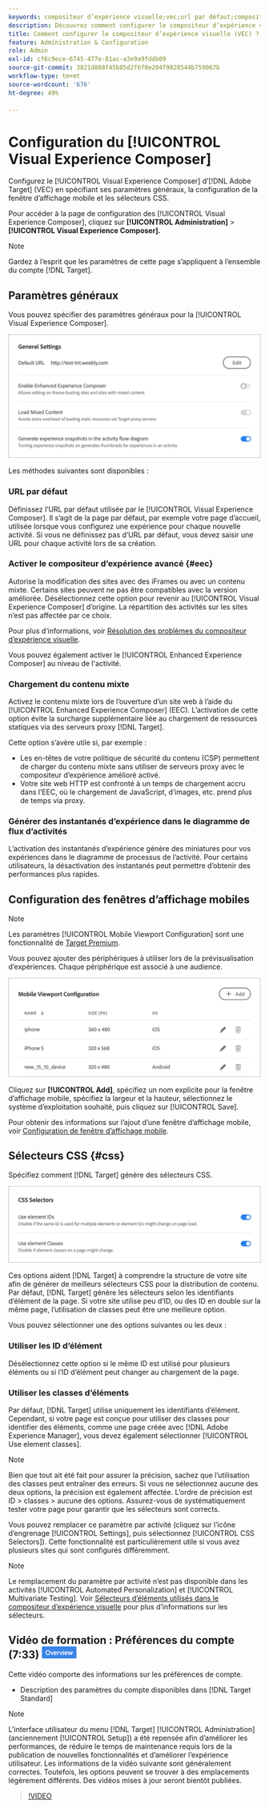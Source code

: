 ```yaml
---
keywords: compositeur d’expérience visuelle;vec;url par défaut;compositeur d’expérience amélioré;eec;contenu mixte;instantanés d’expérience;fenêtre d’affichage mobile;css;sélecteurs css
description: Découvrez comment configurer le compositeur d’expérience visuelle (VEC) d’Adobe [!DNL Target] en spécifiant ses paramètres généraux, la configuration des fenêtres d’affichage mobiles et les sélecteurs CSS.
title: Comment configurer le compositeur d’expérience visuelle (VEC) ?
feature: Administration & Configuration
role: Admin
exl-id: cf6c9ece-6745-477e-81ac-a3e9a9fddb09
source-git-commit: 3821d868f45b85d2f6f0e204f9828544b759067b
workflow-type: tm+mt
source-wordcount: '676'
ht-degree: 49%

---
```


# Configuration du [!UICONTROL Visual Experience Composer]

Configurez le [!UICONTROL Visual Experience Composer] d’[!DNL Adobe Target] (VEC) en spécifiant ses paramètres généraux, la configuration de la fenêtre d’affichage mobile et les sélecteurs CSS.

Pour accéder à la page de configuration des [!UICONTROL Visual Experience Composer], cliquez sur **[!UICONTROL Administration]** > **[!UICONTROL Visual Experience Composer].**

>[!NOTE]
>
>Gardez à l’esprit que les paramètres de cette page s’appliquent à l’ensemble du compte [!DNL Target].

## Paramètres généraux

Vous pouvez spécifier des paramètres généraux pour la [!UICONTROL Visual Experience Composer].

![Section Paramètres généraux](/help/main/administrating-target/assets/general-settings.png)

Les méthodes suivantes sont disponibles :

### URL par défaut

Définissez l’URL par défaut utilisée par le [!UICONTROL Visual Experience Composer]. Il s’agit de la page par défaut, par exemple votre page d’accueil, utilisée lorsque vous configurez une expérience pour chaque nouvelle activité. Si vous ne définissez pas d’URL par défaut, vous devez saisir une URL pour chaque activité lors de sa création.

### Activer le compositeur d’expérience avancé {#eec}

Autorise la modification des sites avec des iFrames ou avec un contenu mixte. Certains sites peuvent ne pas être compatibles avec la version améliorée. Désélectionnez cette option pour revenir au [!UICONTROL Visual Experience Composer] d’origine. La répartition des activités sur les sites n’est pas affectée par ce choix.

Pour plus d’informations, voir [Résolution des problèmes du compositeur d’expérience visuelle](/help/main/c-experiences/c-visual-experience-composer/r-troubleshoot-composer/troubleshoot-composer.md).

Vous pouvez également activer le [!UICONTROL Enhanced Experience Composer] au niveau de l&#39;activité.

### Chargement du contenu mixte

Activez le contenu mixte lors de l’ouverture d’un site web à l’aide du [!UICONTROL Enhanced Experience Composer] (EEC). L’activation de cette option évite la surcharge supplémentaire liée au chargement de ressources statiques via des serveurs proxy [!DNL Target].

Cette option s’avère utile si, par exemple :

* Les en-têtes de votre politique de sécurité du contenu (CSP) permettent de charger du contenu mixte sans utiliser de serveurs proxy avec le compositeur d’expérience amélioré activé.
* Votre site web HTTP est confronté à un temps de chargement accru dans l’EEC, où le chargement de JavaScript, d’images, etc. prend plus de temps via proxy.

### Générer des instantanés d’expérience dans le diagramme de flux d’activités

L’activation des instantanés d’expérience génère des miniatures pour vos expériences dans le diagramme de processus de l’activité. Pour certains utilisateurs, la désactivation des instantanés peut permettre d’obtenir des performances plus rapides.

## Configuration des fenêtres d’affichage mobiles 

>[!NOTE]
>
>Les paramètres [!UICONTROL Mobile Viewport Configuration] sont une fonctionnalité de [Target Premium](/help/main/c-intro/intro.md#premium).


Vous pouvez ajouter des périphériques à utiliser lors de la prévisualisation d’expériences. Chaque périphérique est associé à une audience.

![Section Configuration de la fenêtre d’affichage mobile](/help/main/administrating-target/assets/mobile-viewport-configuration.png)

Cliquez sur **[!UICONTROL Add]**, spécifiez un nom explicite pour la fenêtre d’affichage mobile, spécifiez la largeur et la hauteur, sélectionnez le système d’exploitation souhaité, puis cliquez sur [!UICONTROL Save].

Pour obtenir des informations sur l’ajout d’une fenêtre d’affichage mobile, voir [Configuration de fenêtre d’affichage mobile](/help/main/c-experiences/c-visual-experience-composer/mobile-viewports.md).

## Sélecteurs CSS {#css}

Spécifiez comment [!DNL Target] génère des sélecteurs CSS.

![Section Sélecteurs CSS](/help/main/administrating-target/assets/css-selectors.png)

Ces options aident [!DNL Target] à comprendre la structure de votre site afin de générer de meilleurs sélecteurs CSS pour la distribution de contenu. Par défaut, [!DNL Target] génère les sélecteurs selon les identifiants d’élément de la page. Si votre site utilise peu d’ID, ou des ID en double sur la même page, l’utilisation de classes peut être une meilleure option.

Vous pouvez sélectionner une des options suivantes ou les deux :

### Utiliser les ID d’élément

Désélectionnez cette option si le même ID est utilisé pour plusieurs éléments ou si l’ID d’élément peut changer au chargement de la page.

### Utiliser les classes d’éléments

Par défaut, [!DNL Target] utilise uniquement les identifiants d’élément. Cependant, si votre page est conçue pour utiliser des classes pour identifier des éléments, comme une page créée avec [!DNL Adobe Experience Manager], vous devez également sélectionner [!UICONTROL Use element classes].

>[!NOTE]
>
>Bien que tout ait été fait pour assurer la précision, sachez que l’utilisation des classes peut entraîner des erreurs. Si vous ne sélectionnez aucune des deux options, la précision est également affectée. L’ordre de précision est ID > classes > aucune des options. Assurez-vous de systématiquement tester votre page pour garantir que les sélecteurs sont corrects.

Vous pouvez remplacer ce paramètre par activité (cliquez sur l’icône d’engrenage [!UICONTROL Settings], puis sélectionnez [!UICONTROL CSS Selectors]). Cette fonctionnalité est particulièrement utile si vous avez plusieurs sites qui sont configurés différemment.

>[!NOTE]
>
>Le remplacement du paramètre par activité n’est pas disponible dans les activités [!UICONTROL Automated Personalization] et [!UICONTROL Multivariate Testing].  Voir [Sélecteurs d’éléments utilisés dans le compositeur d’expérience visuelle](/help/main/c-experiences/c-visual-experience-composer/vec-selectors.md) pour plus d’informations sur les sélecteurs.

## Vidéo de formation : Préférences du compte (7:33) ![Badge d’aperçu](/help/main/assets/overview.png)

Cette vidéo comporte des informations sur les préférences de compte.

* Description des paramètres du compte disponibles dans [!DNL Target Standard]

>[!NOTE]
>
>L’interface utilisateur du menu [!DNL Target] [!UICONTROL Administration] (anciennement [!UICONTROL Setup]) a été repensée afin d’améliorer les performances, de réduire le temps de maintenance requis lors de la publication de nouvelles fonctionnalités et d’améliorer l’expérience utilisateur. Les informations de la vidéo suivante sont généralement correctes. Toutefois, les options peuvent se trouver à des emplacements légèrement différents. Des vidéos mises à jour seront bientôt publiées.

>[!VIDEO](https://video.tv.adobe.com/v/17379)

